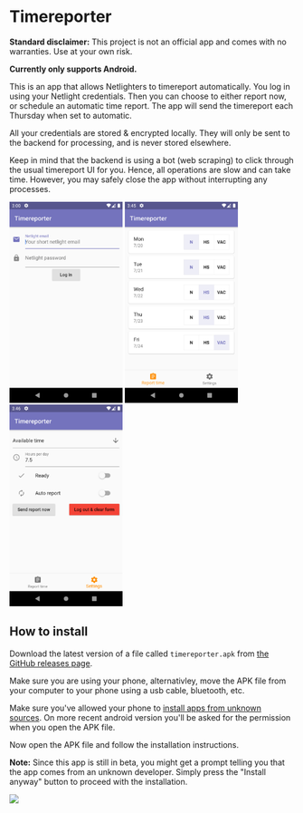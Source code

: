 # Timereporter

**Standard disclaimer:**
This project is not an official app and comes with no warranties. Use at your own risk.

**Currently only supports Android.**


This is an app that allows Netlighters to timereport automatically. You log in using your Netlight credentials. Then you can choose to either report now, or schedule an automatic time report. The app will send the timereport each Thursday when set to automatic.


All your credentials are stored & encrypted locally. They will only be sent to the backend for processing, and is never stored elsewhere. 

Keep in mind that the backend is using a bot (web scraping) to click through the usual timereport UI for you. Hence, all operations are slow and can take time. However, you may safely close the app without interrupting any processes. 


<img src="screenshots/login.png" width="200"> <img src="screenshots/reportTime.png" width="200"> <img src="screenshots/settings.png" width="200">

## How to install

Download the latest version of a file called `timereporter.apk` from [the GitHub releases page](https://github.com/TheSimpleZ/timereporter/releases/). 

Make sure you are using your phone, alternativley, move the APK file from your computer to your phone using a usb cable, bluetooth, etc.

Make sure you've allowed your phone to [install apps from unknown sources](https://android.gadgethacks.com/how-to/android-101-sideload-apps-by-enabling-unknown-sources-install-unknown-apps-0161947/). On more recent android version you'll be asked for the permission when you open the APK file.

Now open the APK file and follow the installation instructions. 

**Note:** Since this app is still in beta, you might get a prompt telling you that the app comes from an unknown developer. Simply press the "Install anyway" button to proceed with the installation. 

<img src="https://i.stack.imgur.com/LlLiX.png" width="200">





